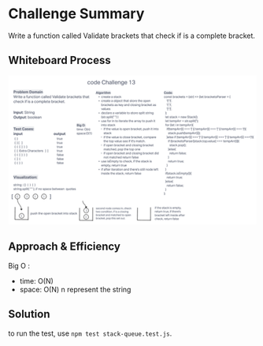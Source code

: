 # Challenge Summary

Write a function called Validate brackets that check if is a complete bracket.

## Whiteboard Process

![codeChallenge-13](../assets/codeChallenge-13.png)

## Approach & Efficiency

Big O :

- time: O(N)
- space: O(N) n represent the string 

## Solution

to run the test, use `npm test stack-queue.test.js`.
